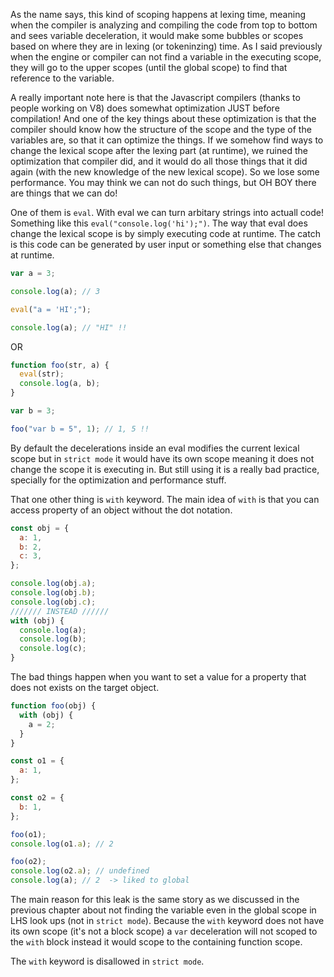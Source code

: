 As the name says, this kind of scoping happens at lexing time, meaning when the compiler is analyzing and compiling the code from top to bottom and sees variable deceleration, it would make some bubbles or scopes based on where they are in lexing (or tokeninzing) time. As I said previously when the engine or compiler can not find a variable in the executing scope, they will go to the upper scopes (until the global scope) to find that reference to the variable.

A really important note here is that the Javascript compilers (thanks to people working on V8) does somewhat optimization JUST before compilation! And one of the key things about these optimization is that the compiler should know how the structure of the scope and the type of the variables are, so that it can optimize the things. If we somehow find ways to change the lexical scope after the lexing part (at runtime), we ruined the optimization that compiler did, and it would do all those things that it did again (with the new knowledge of the new lexical scope). So we lose some performance. You may think we can not do such things, but OH BOY there are things that we can do!

One of them is `eval`. With eval we can turn arbitary strings into actuall code! Something like this `eval("console.log('hi');")`. The way that eval does change the lexical scope is by simply executing code at runtime. The catch is this code can be generated by user input or something else that changes at runtime.

```js
var a = 3;

console.log(a); // 3

eval("a = 'HI';");

console.log(a); // "HI" !!
```

OR

```js
function foo(str, a) {
  eval(str);
  console.log(a, b);
}

var b = 3;

foo("var b = 5", 1); // 1, 5 !!
```

By default the decelerations inside an eval modifies the current lexical scope but in `strict mode` it would have its own scope meaning it does not change the scope it is executing in. But still using it is a really bad practice, specially for the optimization and performance stuff.

That one other thing is `with` keyword. The main idea of `with` is that you can access property of an object without the dot notation.

```js
const obj = {
  a: 1,
  b: 2,
  c: 3,
};

console.log(obj.a);
console.log(obj.b);
console.log(obj.c);
/////// INSTEAD //////
with (obj) {
  console.log(a);
  console.log(b);
  console.log(c);
}
```

The bad things happen when you want to set a value for a property that does not exists on the target object.

```js
function foo(obj) {
  with (obj) {
    a = 2;
  }
}

const o1 = {
  a: 1,
};

const o2 = {
  b: 1,
};

foo(o1);
console.log(o1.a); // 2

foo(o2);
console.log(o2.a); // undefined
console.log(a); // 2  -> liked to global
```

The main reason for this leak is the same story as we discussed in the previous chapter about not finding the variable even in the global scope in LHS look ups (not in `strict mode`). Because the `with` keyword does not have its own scope (it's not a block scope) a `var` deceleration will not scoped to the `with` block instead it would scope to the containing function scope.

The `with` keyword is disallowed in `strict mode`.
